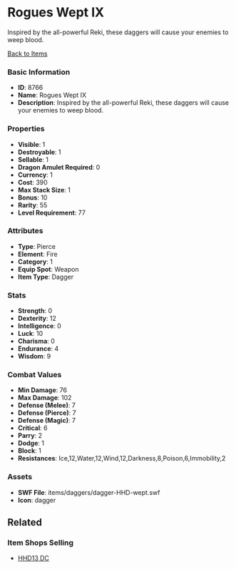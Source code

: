 # Rogues Wept IX

Inspired by the all-powerful Reki, these daggers will cause your enemies to weep blood.

[Back to Items](../items.md)

### Basic Information

- **ID**: 8766
- **Name**: Rogues Wept IX
- **Description**: Inspired by the all-powerful Reki, these daggers will cause your enemies to weep blood.

### Properties

- **Visible**: 1
- **Destroyable**: 1
- **Sellable**: 1
- **Dragon Amulet Required**: 0
- **Currency**: 1
- **Cost**: 390
- **Max Stack Size**: 1
- **Bonus**: 10
- **Rarity**: 55
- **Level Requirement**: 77

### Attributes

- **Type**: Pierce
- **Element**: Fire
- **Category**: 1
- **Equip Spot**: Weapon
- **Item Type**: Dagger

### Stats

- **Strength**: 0
- **Dexterity**: 12
- **Intelligence**: 0
- **Luck**: 10
- **Charisma**: 0
- **Endurance**: 4
- **Wisdom**: 9

### Combat Values

- **Min Damage**: 76
- **Max Damage**: 102
- **Defense (Melee)**: 7
- **Defense (Pierce)**: 7
- **Defense (Magic)**: 7
- **Critical**: 6
- **Parry**: 2
- **Dodge**: 1
- **Block**: 1
- **Resistances**: Ice,12,Water,12,Wind,12,Darkness,8,Poison,6,Immobility,2

### Assets

- **SWF File**: items/daggers/dagger-HHD-wept.swf
- **Icon**: dagger

## Related

### Item Shops Selling

- [HHD13 DC](../item-shops/308-hhd13-dc.md)

